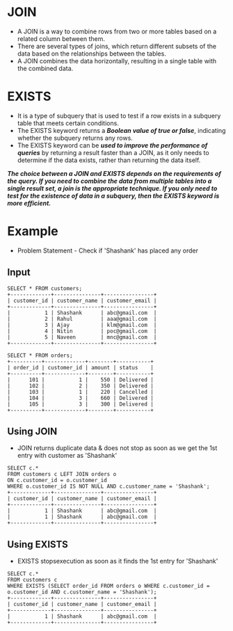 # JOIN
- A JOIN is a way to combine rows from two or more tables based on a related column between them. 
- There are several types of joins, which return different subsets of the data based on the relationships between the tables. 
- A JOIN combines the data horizontally, resulting in a single table with the combined data.

# EXISTS 
- It is a type of subquery that is used to test if a row exists in a subquery table that meets certain conditions. 
- The EXISTS keyword returns a ***Boolean value of true or false***, indicating whether the subquery returns any rows. 
- The EXISTS keyword can be ***used to improve the performance of queries*** by returning a result faster than a JOIN, as it only needs to determine if the data exists, rather than returning the data itself.

***The choice between a JOIN and EXISTS depends on the requirements of the query. If you need to combine the data from multiple tables into a single result set, a join is the appropriate technique. If you only need to test for the existence of data in a subquery, then the EXISTS keyword is more efficient.***

# Example
- Problem Statement - Check if 'Shashank' has placed any order

## Input

```
SELECT * FROM customers;
+-------------+---------------+----------------+
| customer_id | customer_name | customer_email |
+-------------+---------------+----------------+
|           1 | Shashank      | abc@gmail.com  |
|           2 | Rahul         | aaa@gmail.com  |
|           3 | Ajay          | klm@gmail.com  |
|           4 | Nitin         | poc@gmail.com  |
|           5 | Naveen        | mnc@gmail.com  |
+-------------+---------------+----------------+

SELECT * FROM orders;
+----------+-------------+--------+-----------+
| order_id | customer_id | amount | status    |
+----------+-------------+--------+-----------+
|      101 |           1 |    550 | Delivered |
|      102 |           2 |    350 | Delivered |
|      103 |           1 |    220 | Cancelled |
|      104 |           3 |    660 | Delivered |
|      105 |           3 |    300 | Delivered |
+----------+-------------+--------+-----------+
```

## Using JOIN
- JOIN returns duplicate data & does not stop as soon as we get the 1st entry with customer as 'Shashank'
```
SELECT c.*
FROM customers c LEFT JOIN orders o
ON c.customer_id = o.customer_id
WHERE o.customer_id IS NOT NULL AND c.customer_name = 'Shashank';
+-------------+---------------+----------------+
| customer_id | customer_name | customer_email |
+-------------+---------------+----------------+
|           1 | Shashank      | abc@gmail.com  |
|           1 | Shashank      | abc@gmail.com  |
+-------------+---------------+----------------+
```

## Using EXISTS
- EXISTS stopsexecution as soon as it finds the 1st entry for 'Shashank'
```
SELECT c.*
FROM customers c
WHERE EXISTS (SELECT order_id FROM orders o WHERE c.customer_id = o.customer_id AND c.customer_name = 'Shashank');
+-------------+---------------+----------------+
| customer_id | customer_name | customer_email |
+-------------+---------------+----------------+
|           1 | Shashank      | abc@gmail.com  |
+-------------+---------------+----------------+
```

